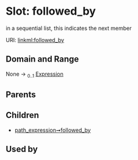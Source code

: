 
# Slot: followed_by

in a sequential list, this indicates the next member

URI: [linkml:followed_by](https://w3id.org/linkml/followed_by)


## Domain and Range

None &#8594;  <sub>0..1</sub> [Expression](Expression.md)

## Parents


## Children

 *  [path_expression➞followed_by](path_expression_followed_by.md)

## Used by
